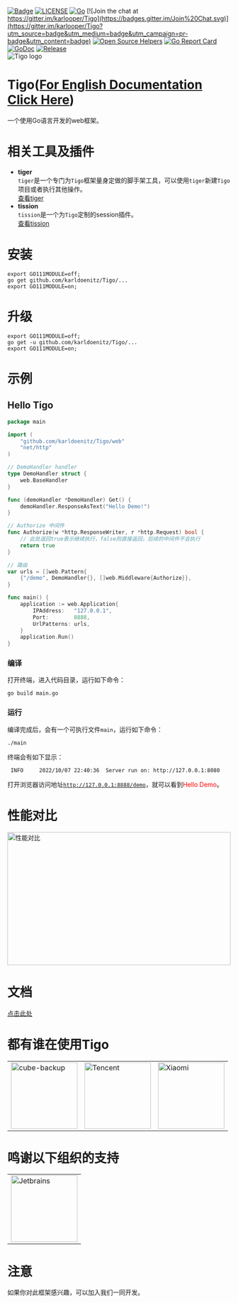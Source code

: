 [![Badge](https://img.shields.io/badge/link-Tigo-blue.svg)](https://karldoenitz.github.io/Tigo/)
[![LICENSE](https://img.shields.io/badge/license-Tigo-blue.svg)](https://github.com/karldoenitz/Tigo/blob/master/LICENSE)
[![Go](https://github.com/karldoenitz/Tigo/actions/workflows/go.yml/badge.svg)](https://github.com/karldoenitz/Tigo/actions/workflows/go.yml)
[![Join the chat at https://gitter.im/karlooper/Tigo](https://badges.gitter.im/Join%20Chat.svg)](https://gitter.im/karlooper/Tigo?utm_source=badge&utm_medium=badge&utm_campaign=pr-badge&utm_content=badge)
[![Open Source Helpers](https://www.codetriage.com/karldoenitz/tigo/badges/users.svg)](https://www.codetriage.com/karldoenitz/Tigo)
[![Go Report Card](https://goreportcard.com/badge/github.com/karldoenitz/Tigo)](https://goreportcard.com/report/github.com/karldoenitz/Tigo)
[![GoDoc](https://godoc.org/github.com/karldoenitz/Tigo?status.svg)](https://pkg.go.dev/github.com/karldoenitz/Tigo)
[![Release](https://img.shields.io/github/release/karldoenitz/Tigo.svg)](https://github.com/karldoenitz/Tigo/releases)  
![Tigo logo](https://raw.githubusercontent.com/karldoenitz/Tigo/master/documentation/tigo_logo.jpg "this is Tigo logo")  
# Tigo([For English Documentation Click Here](https://github.com/karldoenitz/Tigo/blob/master/README_EN.md))
一个使用Go语言开发的web框架。

# 相关工具及插件
- **tiger**  
`tiger`是一个专门为`Tigo`框架量身定做的脚手架工具，可以使用`tiger`新建`Tigo`项目或者执行其他操作。  
[查看tiger](https://github.com/karldoenitz/tiger)  
- **tission**  
`tission`是一个为`Tigo`定制的session插件。  
[查看tission](https://github.com/karldoenitz/tission)

# 安装
```shell
export GO111MODULE=off; 
go get github.com/karldoenitz/Tigo/...
export GO111MODULE=on; 
```

# 升级
```shell
export GO111MODULE=off; 
go get -u github.com/karldoenitz/Tigo/...
export GO111MODULE=on; 
```

# 示例
## Hello Tigo

```go
package main

import (
    "github.com/karldoenitz/Tigo/web"
    "net/http"
)

// DemoHandler handler
type DemoHandler struct {
    web.BaseHandler
}

func (demoHandler *DemoHandler) Get() {
    demoHandler.ResponseAsText("Hello Demo!")
}

// Authorize 中间件
func Authorize(w *http.ResponseWriter, r *http.Request) bool {
    // 此处返回true表示继续执行，false则直接返回，后续的中间件不会执行 
    return true
}

// 路由
var urls = []web.Pattern{
    {"/demo", DemoHandler{}, []web.Middleware{Authorize}},
}

func main() {
    application := web.Application{
        IPAddress:   "127.0.0.1",
        Port:        8888,
        UrlPatterns: urls,
    }
    application.Run()
}
```
### 编译
打开终端，进入代码目录，运行如下命令：
```shell
go build main.go
```
### 运行
编译完成后，会有一个可执行文件```main```，运行如下命令：
```shell
./main
```
终端会有如下显示：
```
 INFO     2022/10/07 22:40:36  Server run on: http://127.0.0.1:8080
```
打开浏览器访问地址[```http://127.0.0.1:8888/demo```](http://127.0.0.1:8888/demo)，就可以看到<font color=red>Hello Demo</font>。

# 性能对比
<img src="https://raw.githubusercontent.com/karldoenitz/Tigo/master/documentation/chart.png" width="100%" height="300px" alt="性能对比"/> 

# 文档
[点击此处](https://github.com/karldoenitz/Tigo/blob/master/documentation/documentation.md)
# 都有谁在使用Tigo
<table>
<tr>
<td><a href="https://www.cubebackup.com" target="_blank"><img src="https://karldoenitz.github.io/TigoOld/img/cubebackup.png" width="150px" height="150px" alt="cube-backup"/></a></td>
<td><a href="https://open2.campus.qq.com" target="_blank"><img src="https://karldoenitz.github.io/TigoOld/img/tencent.png" width="150px" height="150px" alt="Tencent"/></a></td>
<td><img src="https://karldoenitz.github.io/TigoOld/img/xiaomi.png" width="150px" height="150px" alt="Xiaomi"/></td>
</tr>
</table>

# 鸣谢以下组织的支持
<table>
<tr>
<td><a href="https://www.jetbrains.com/?from=Tigo" target="_blank"><img src="https://karldoenitz.github.io/TigoOld/img/jetbrains.png" width="150px" height="150px" alt="Jetbrains"/></a></td>
</tr>
</table>


# 注意
如果你对此框架感兴趣，可以加入我们一同开发。

